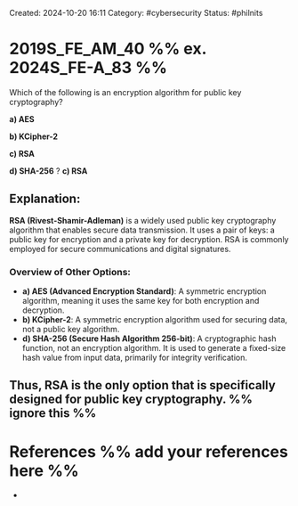Created: 2024-10-20 16:11
Category: #cybersecurity 
Status: #philnits



# 2019S_FE_AM_40 %% ex. 2024S_FE-A_83 %%

Which of the following is an encryption algorithm for public key cryptography? 

**a) AES** 

**b) KCipher-2** 

**c) RSA** 

**d) SHA-256**
?
**c) RSA** 
## **Explanation:**

**RSA (Rivest-Shamir-Adleman)** is a widely used public key cryptography algorithm that enables secure data transmission. It uses a pair of keys: a public key for encryption and a private key for decryption. RSA is commonly employed for secure communications and digital signatures.

### Overview of Other Options:

- **a) AES (Advanced Encryption Standard)**: A symmetric encryption algorithm, meaning it uses the same key for both encryption and decryption.
- **b) KCipher-2**: A symmetric encryption algorithm used for securing data, not a public key algorithm.
- **d) SHA-256 (Secure Hash Algorithm 256-bit)**: A cryptographic hash function, not an encryption algorithm. It is used to generate a fixed-size hash value from input data, primarily for integrity verification.

Thus, RSA is the only option that is specifically designed for public key cryptography.
%% ignore this %%
---









# References %% add your references here %%
- 